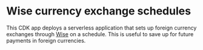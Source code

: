 # Wise currency exchange schedules

This CDK app deploys a serverless application that sets up foreign currency exchanges through [Wise](https://wise.com/) on a schedule. This is useful to save up for future payments in foreign currencies.
